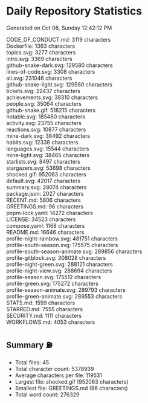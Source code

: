 # Daily Repository Statistics 
Generated on Oct 06, Sunday 12:42:12 PM  

CODE_OF_CONDUCT.md: 3119 characters  
Dockerfile: 1363 characters  
topics.svg: 3277 characters  
intro.svg: 3369 characters  
github-snake-dark.svg: 129580 characters  
lines-of-code.svg: 3308 characters  
all.svg: 231046 characters  
github-snake-light.svg: 129580 characters  
tickets.svg: 22437 characters  
achievements.svg: 38310 characters  
people.svg: 35064 characters  
github-snake.gif: 518215 characters  
notable.svg: 185480 characters  
activity.svg: 23755 characters  
reactions.svg: 10877 characters  
mine-dark.svg: 38492 characters  
habits.svg: 12338 characters  
languages.svg: 15544 characters  
mine-light.svg: 38465 characters  
starlists.svg: 8497 characters  
stargazers.svg: 53698 characters  
shocked.gif: 952063 characters  
default.svg: 42017 characters  
summary.svg: 28074 characters  
package.json: 2027 characters  
RECENT.md: 5806 characters  
GREETINGS.md: 96 characters  
pnpm-lock.yaml: 14272 characters  
LICENSE: 34523 characters  
compose.yaml: 1168 characters  
README.md: 16646 characters  
profile-night-rainbow.svg: 481751 characters  
profile-south-season.svg: 175575 characters  
profile-south-season-animate.svg: 289856 characters  
profile-gitblock.svg: 308028 characters  
profile-night-green.svg: 288121 characters  
profile-night-view.svg: 288694 characters  
profile-season.svg: 175512 characters  
profile-green.svg: 175272 characters  
profile-season-animate.svg: 289793 characters  
profile-green-animate.svg: 289553 characters  
STATS.md: 1559 characters  
STARRED.md: 7555 characters  
SECURITY.md: 1111 characters  
WORKFLOWS.md: 4053 characters  

## Summary ⛽  
- Total files: 45  
- Total character count: 5378939  
- Average characters per file: 119531  
- Largest file: shocked.gif (952063 characters)  
- Smallest file: GREETINGS.md (96 characters)  
- Total word count: 276329  
